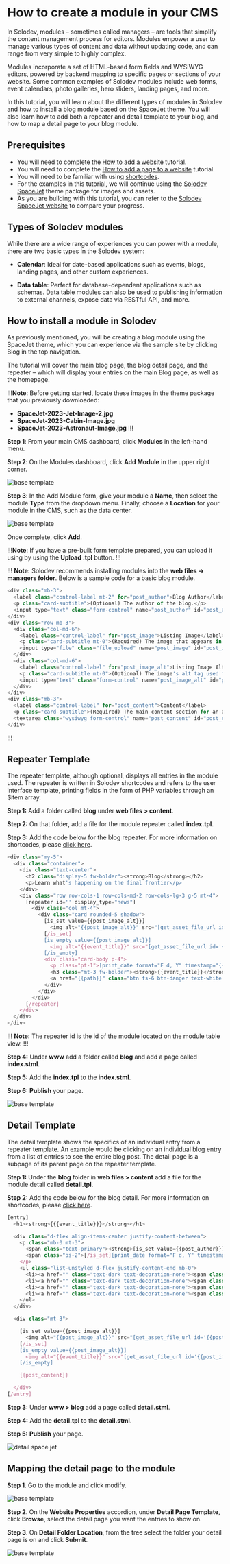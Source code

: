 # How to create a module in your CMS

In Solodev, modules – sometimes called managers – are tools that simplify the content management process for editors. Modules empower a user to manage various types of content and data without updating code, and can range from very simple to highly complex.

Modules incorporate a set of HTML-based form fields and WYSIWYG editors, powered by backend mapping to specific pages or sections of your website. Some common examples of Solodev modules include web forms, event calendars, photo galleries, hero sliders, landing pages, and more.

In this tutorial, you will learn about the different types of modules in Solodev and how to install a blog module based on the SpaceJet theme. You will also learn how to add both a repeater and detail template to your blog, and how to map a detail page to your blog module. 

## Prerequisites 

- You will need to complete the <a href="/tutorials/add-website/">How to add a website</a> tutorial.
- You will need to complete the <a href="/tutorials/websites/add-page-template/">How to add a page to a website</a> tutorial. 
- You will need to be familiar with using <a href="/shortcodes/">shortcodes</a>.
- For the examples in this tutorial, we will continue using the <a href="solodev-spacejet-2023.zip" download>Solodev SpaceJet</a> theme package for images and assets.
- As you are building with this tutorial, you can refer to the <a href="http://solodev-spacejet-2023.s3-website-us-east-1.amazonaws.com/">Solodev SpaceJet website</a>  to compare your progress.

## Types of Solodev modules

While there are a wide range of experiences you can power with a module, there are two basic types in the Solodev system:

- **Calendar**: Ideal for date-based applications such as events, blogs, landing pages, and other custom experiences.

- **Data table**: Perfect for database-dependent applications such as schemas. Data table modules can also be used to publishing information to external channels, expose data via RESTful API, and more. 

## How to install a module in Solodev

As previously mentioned, you will be creating a blog module using the SpaceJet theme, which you can experience via the sample site by clicking Blog in the top navigation. 

The tutorial will cover the main blog page, the blog detail page, and the repeater – which will display your entries on the main Blog page, as well as the homepage. 

!!!**Note**:
Before getting started, locate these images in the theme package that you previously downloaded:

- **SpaceJet-2023-Jet-Image-2.jpg**
- **SpaceJet-2023-Cabin-Image.jpg**
- **SpaceJet-2023-Astronaut-Image.jpg**
!!!

**Step 1**: From your main CMS dashboard, click **Modules** in the left-hand menu.

**Step 2**: On the Modules dashboard, click **Add Module** in the upper right corner. 

<img src="../../../images/module-install.png" alt="base template" style="display: block"></a>

**Step 3**: In the Add Module form, give your module a **Name**, then select the module **Type** from the dropdown menu. Finally, choose a **Location** for your module in the CMS, such as the data center. 

<img src="../../../images/add-module.png" alt="base template" style="display: block"></a>

Once complete, click **Add**.

!!!**Note**:
If you have a pre-built form template prepared, you can upload it using by using the **Upload .tpl** button. 
!!!

!!! **Note:**
Solodev recommends installing modules into the **web files -> managers folder**. Below is a sample code for a basic blog module.

```js
<div class="mb-3">
  <label class="control-label mt-2" for="post_author">Blog Author</label>
  <p class="card-subtitle">(Optional) The author of the blog.</p>
  <input type="text" class="form-control" name="post_author" id="post_author">
</div>
<div class="row mb-3">
  <div class="col-md-6">
    <label class="control-label" for="post_image">Listing Image</label>
    <p class="card-subtitle mt-0">(Required) The image that appears in the post and normal blogroll feed. Dimensions: 951px by 561px.</p>
    <input type="file" class="file_upload" name="post_image" id="post_image">
  </div>
  <div class="col-md-6">
    <label class="control-label" for="post_image_alt">Listing Image Alt Tag</label>
    <p class="card-subtitle mt-0">(Optional) The image's alt tag used for ADA compliance.</p>
    <input type="text" class="form-control" name="post_image_alt" id="post_image_alt">
  </div>
</div>
<div class="mb-3">
  <label class="control-label" for="post_content">Content</label>
  <p class="card-subtitle">(Required) The main content section for an article.</p>
  <textarea class="wysiwyg form-control" name="post_content" id="post_content"></textarea>
</div>
```
!!!

## Repeater Template

The repeater template, although optional, displays all entries in the module used. The repeater is written in Solodev shortcodes and refers to the user interface template, printing fields in the form of PHP variables through an $item array.

**Step 1:** Add a folder called **blog** under **web files > content**.

**Step 2:**  On that folder, add a file for the module repeater called **index.tpl**.

**Step 3:** Add the code below for the blog repeater. For more information on shortcodes, please <a href="/shortcodes/shortcodes-for-modules/">click here</a>.

```js
<div class="my-5">
  <div class="container">
    <div class="text-center">
      <h2 class="display-5 fw-bolder"><strong>Blog</strong></h2>
      <p>Learn what's happening on the final frontier</p>
    </div>
    <div class="row row-cols-1 row-cols-md-2 row-cols-lg-3 g-5 mt-4">
      [repeater id='' display_type="news"]
        <div class="col mt-4">
          <div class="card rounded-5 shadow">
            [is_set value={{post_image_alt}}]
              <img alt="{{post_image_alt}}" src="[get_asset_file_url id='{{post_image}}']" class="img-fluid rounded-top-5">
            [/is_set]
            [is_empty value={{post_image_alt}}]
              <img alt="{{event_title}}" src="[get_asset_file_url id='{{post_image}}']" class="img-fluid rounded-top-5">
            [/is_empty]
            <div class="card-body p-4">
              <p class="pt-1">[print_date format="F d, Y" timestamp="{{start_time}}"]</p>
              <h3 class="mt-3 fw-bolder"><strong>{{event_title}}</strong></h3>
              <a href="{{path}}" class="btn fs-6 btn-danger text-white my-3"><strong>Learn More</strong></a>
            </div>
          </div>
        </div>
      [/repeater] 
    </div>
  </div>
</div>
```

!!! **Note:**
The repeater id is the id of the module located on the module table view.
!!!

**Step 4:** Under **www** add a folder called **blog** and add a page called **index.stml**.

**Step 5:** Add the **index.tpl** to the **index.stml**.

**Step 6:** **Publish** your page.

<img src="../../../images/blog-spacejet.jpg" alt="base template" style="display: block"></a>

## Detail Template

The detail template shows the specifics of an individual entry from a repeater template. An example would be clicking on an individual blog entry from a list of entries to see the entire blog post. The detail page is a subpage of its parent page on the repeater template.

**Step 1:** Under the **blog** folder in **web files > content** add a file for the module detail called **detail.tpl**.

**Step 2:** Add the code below for the blog detail. For more information on shortcodes, please <a href="/shortcodes/shortcodes-for-modules/">click here</a>.

```js
[entry]
  <h1><strong>{{{event_title}}}</strong></h1>

  <div class="d-flex align-items-center justify-content-between">
    <p class="mb-0 mt-3">
      <span class="text-primary"><strong>[is_set value={{post_author}}]By David Smith[/is_set]</strong> [is_set value={{post_author}}]</span>
      <span class="ps-2">[/is_set][print_date format="F d, Y" timestamp="{{start_time}}"][is_set value={{post_author}}]</span>[/is_set]
    </p>
    <ul class="list-unstyled d-flex justify-content-end mb-0">
      <li><a href="" class="text-dark text-decoration-none"><span class="fa-fw fa-brands me-2 fa-twitter"></span><span class="sr-only">Twitter</span></a></li>
      <li><a href="" class="text-dark text-decoration-none"><span class="fa-fw fa-brands me-2 fa-facebook-f"></span><span class="sr-only">Facebook</span></a></li>
      <li><a href="" class="text-dark text-decoration-none"><span class="fa-fw fa-brands me-2 fa-linkedin-in"></span><span class="sr-only">Linkedin</span></a></li>
      <li><a href="" class="text-dark text-decoration-none"><span class="fa-fw fa-regular fa-envelope"></span><span class="sr-only">Email</span></a></li>
    </ul>
  </div>

  <div class="mt-3">

    [is_set value={{post_image_alt}}]
      <img alt="{{post_image_alt}}" src="[get_asset_file_url id='{{post_image}}']" class="w-100 my-4">
    [/is_set]
    [is_empty value={{post_image_alt}}]
      <img alt="{{event_title}}" src="[get_asset_file_url id='{{post_image}}']" class="w-100 my-4">
    [/is_empty]

    {{post_content}}

  </div>
[/entry]
```

**Step 3:** Under **www > blog** add a page called **detail.stml**.

**Step 4:** Add the **detail.tpl** to the **detail.stml**.

**Step 5:** **Publish** your page.

<img src="../../../images/detail-spacejet.jpg" alt="detail space jet" style="display: block"></a>

## Mapping the detail page to the module

**Step 1**.	Go to the module and click modify.

<img src="../../../images/modify-calendar.png" alt="base template" style="display: block"></a>

**Step 2**.	On the **Website Properties** accordion, under **Detail Page Template**, click **Browse**, select the detail page you want the entries to show on.

**Step 3**.	On **Detail Folder Location**, from the tree select the folder your detail page is on and click **Submit**.

<img src="../../../images/modify-detail.png" alt="base template" style="display: block"></a>

